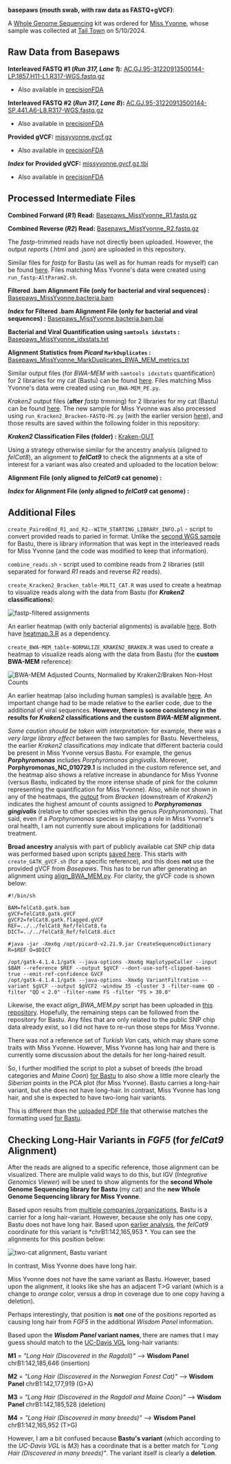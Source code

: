 **basepaws (mouth swab, with raw data as FASTQ+gVCF)**:

A [Whole Genome Sequencing](https://basepaws.com/products/whole-genome-sequencing?variant=41082749976773) kit was ordered for [Miss Yvonne](https://www.petfinder.com/cat/miss-yvonne-71559819/ca/los-angeles/kitten-rescue-ca55/), whose sample was collected at [Tail Town](https://www.tailtowncats.com/) on 5/10/2024.

## Raw Data from Basepaws

**Interleaved FASTQ #1 (*Run 317, Lane 1*):** [AC.GJ.95-31220913500144-LP.1857.H11-L1.R317-WGS.fastq.gz](https://storage.googleapis.com/miss-yvonne-cat-genome/AC.GJ.95-31220913500144-LP.1857.H11-L1.R317-WGS.fastq.gz)
 - Also available in [precisionFDA](https://precision.fda.gov/home/files/file-GqVf1J805PZb38VJK1y69f5Z-2)

**Interleaved FASTQ #2 (*Run 317, Lane 8*):** [AC.GJ.95-31220913500144-SP.441.A6-L8.R317-WGS.fastq.gz](https://storage.googleapis.com/miss-yvonne-cat-genome/AC.GJ.95-31220913500144-SP.441.A6-L8.R317-WGS.fastq.gz)
 - Also available in [precisionFDA](https://precision.fda.gov/home/files/file-GqVbVp80xxvXVk3k5yy8G3yz-2)

**Provided gVCF:** [missyvonne.gvcf.gz](https://storage.googleapis.com/miss-yvonne-cat-genome/missyvonne.gvcf.gz)
 - Also available in [precisionFDA](https://precision.fda.gov/home/files/file-GqVf1f80bfGGXQ31PygFb6jB-2)

***Index* for Provided gVCF:** [missyvonne.gvcf.gz.tbi](https://storage.googleapis.com/miss-yvonne-cat-genome/missyvonne.gvcf.gz.tbi)
 - Also available in [precisionFDA](https://precision.fda.gov/home/files/file-GqVf1f0007qFQ4Kgkgq4BKyy-2)

## Processed Intermediate Files

**Combined Forward (*R1*) Read:** [Basepaws_MissYvonne_R1.fastq.gz](https://storage.googleapis.com/miss-yvonne-cat-genome/Basepaws_MissYvonne_R1.fastq.gz)

**Combined Reverse (*R2*) Read:** [Basepaws_MissYvonne_R2.fastq.gz](https://storage.googleapis.com/miss-yvonne-cat-genome/Basepaws_MissYvonne_R2.fastq.gz)

The *fastp*-trimmed reads have not directly been uploaded.  However, the output *reports* (.html and .json) are uploaded in this repository.

Similar files for *fastp* for Bastu (as well as for human reads for myself) can be found [here](https://github.com/cwarden45/Bastu_Cat_Genome/tree/master/Basepaws_Notes/Reformat_Basepaws_WGS2_and_Combine/fastp_results).  Files matching Miss Yvonne's data were created using `run_fastp-AltParam2.sh`.

**Filtered .bam Alignment File (only for bacterial and viral sequences) :** [Basepaws_MissYvonne.bacteria.bam](https://storage.googleapis.com/miss-yvonne-cat-genome/Basepaws_MissYvonne.bacteria.bam)

***Index* for Filtered .bam Alignment File (only for bacterial and viral sequences) :** [Basepaws_MissYvonne.bacteria.bam.bai](https://storage.googleapis.com/miss-yvonne-cat-genome/Basepaws_MissYvonne.bacteria.bam.bai)

**Bacterial and Viral Quantification using `samtools idxstats` :** [Basepaws_MissYvonne_idxstats.txt](https://storage.googleapis.com/miss-yvonne-cat-genome/Basepaws_MissYvonne_idxstats.txt)

**Alignment Statistics from *Picard* `MarkDuplicates` :** [Basepaws_MissYvonne_MarkDuplicates_BWA_MEM_metrics.txt](https://storage.googleapis.com/miss-yvonne-cat-genome/Basepaws_MissYvonne_MarkDuplicates_BWA_MEM_metrics.txt)

Similar output files (for *BWA-MEM* with `samtools idxstats` quantification) for 2 libraries for my cat (Bastu) can be found [here](https://github.com/cwarden45/Bastu_Cat_Genome/tree/master/Basepaws_Notes/Reformat_Basepaws_WGS2_and_Combine/Additional_Alignments/Extended_Reference-2024).  Files matching Miss Yvonne's data were created using `run_BWA-MEM_PE.py`.

*Kraken2* output files (**after** *fastp* trmming) for 2 libraries for my cat (Bastu) can be found [here](https://github.com/cwarden45/Bastu_Cat_Genome/tree/master/Basepaws_Notes/Reformat_Basepaws_WGS2_and_Combine/fastp_results/Kraken-OUT).  The new sample for Miss Yvonne was also processed using `run_Kracken2_Bracken-FASTQ-PE.py` (with the earlier version [here](https://github.com/cwarden45/Bastu_Cat_Genome/blob/master/Basepaws_Notes/Reformat_Basepaws_WGS2_and_Combine/fastp_results/run_Kracken2_Bracken-FASTQ-PE.py)), and those results are saved within the following folder in this repository:

***Kraken2* Classification Files (folder) :** [Kraken-OUT](https://github.com/cwarden45/MissYvonne_Cat_Genome/tree/main/Kraken-OUT)

Using a strategy otherwise similar for the ancestry analysis (aligned to *felCat8*), an alignment to ***felCat9*** to check the alignments at a site of interest for a variant was also created and uploaded to the location below:

**Alignment File (only aligned to *felCat9* cat genome) :**

***Index* for Alignment File (only aligned to *felCat9* cat genome) :**

## Additional Files

`create_PairedEnd_R1_and_R2--WITH_STARTING_LIBRARY_INFO.pl` - script to convert provided reads to paried in format.  Unlike the [second WGS sample](https://github.com/cwarden45/Bastu_Cat_Genome/blob/master/Basepaws_Notes/Reformat_Basepaws_WGS2_and_Combine/create_PairedEnd_R1_and_R2.pl) for Bastu, there is library information that was kept in the interleaved reads for Miss Yvonne (and the code was modified to keep that information).

`combine_reads.sh` - script used to combine reads from 2 libraries (still separated for forward *R1* reads and reverse *R2* reads).

`create_Kracken2_Bracken_table-MULTI_CAT.R` was used to create a heatmap to visualize reads along with the data from Bastu (for ***Kraken2* classifications**):

![fastp-filtered assignments](Oral3_FILTERED_Braken_genera-heatmap_quantified-TOP20.PNG "Kraken2 assignments")

An earlier heatmap (with only bacterial alignments) is available [here](https://github.com/cwarden45/Bastu_Cat_Genome/blob/master/Basepaws_Notes/Reformat_Basepaws_WGS2_and_Combine/fastp_results/Oral6SUB3_FILTERED_Braken_genera-heatmap_quantified-TOP20.PNG).  Both have [heatmap.3.R](https://github.com/obigriffith/biostar-tutorials/blob/master/Heatmaps/heatmap.3.R) as a dependency.

`create_BWA-MEM_table-NORMALIZE_KRAKEN2_BRAKEN.R` was used to create a heatmap to visualize reads along with the data from Bastu (for the **custom BWA-MEM** reference):

![BWA-MEM Adjusted Counts, Normalied by Kraken2/Braken Non-Host Counts](n3_Oral_BWA-MEM-heatmap.PNG "BWA-MEM Adjusted Counts, Normalied by Kraken2/Braken Non-Host Counts")

An earlier heatmap (also including human samples) is available [here](https://github.com/cwarden45/Bastu_Cat_Genome/blob/master/Basepaws_Notes/Reformat_Basepaws_WGS2_and_Combine/Additional_Alignments/n6_Oral_Bowtie2-heatmap.PNG).  An important change had to be made relative to the earlier code, due to the additional of viral sequences.  **However, there is some consistency in the results for *Kraken2* classifications and the custom *BWA-MEM* alignment.**

*Some caution should be taken with interpretation*: for example, there was a *very large library effect* between the two samples for Bastu.  Nevertheless, the earlier *Kraken2* classifications *may* indicate that different bacteria could be present in Miss Yvonne versus Bastu.  For example, the genus ***Porphyromonas*** includes *Porphyromonas gingivalis*.  Moreover, **Porphyromonas_NC_010729.1** is included in the custom reference set, and the heatmap also shows a relative increase in abundance for Miss Yvonne (versus Bastu, indicated by the more intense shade of pink for the column representing the quantification for Miss Yvonne).  Also, while not shown in any of the heatmaps, the [output](https://github.com/cwarden45/MissYvonne_Cat_Genome/blob/main/Kraken-OUT/Basepaws_MissYvonne_Kraken2.bracken) from *Bracken* (downstream of *Kraken2*) indicates the highest amount of counts assigned to ***Porphyromonas gingivalis*** (relative to other species within the genus *Porphyromonas*).  That said, even if a *Porphyromonas* species is playing a role in Miss Yvonne's oral health, I am not currently sure about implications for (additional) treatment.

**Broad ancestry** analysis with part of publicly available cat SNP chip data was performed based upon scripts [saved here](https://github.com/cwarden45/Bastu_Cat_Genome/tree/master/Basepaws_Notes/ADMIXTURE%2BRFMix_ReAnalysis_with_Gandolfi-SNP-chip).  This starts with `create_GATK_gVCF.sh` (for a specific reference), and this does **not** use the provided gVCF from *Basepaws*.  This has to be run after generating an alignment using [align_BWA_MEM.py](https://github.com/cwarden45/Bastu_Cat_Genome/blob/master/Basepaws_Notes/align_BWA_MEM.py).  For clarity, the gVCF code is shown below:

```
#!/bin/sh

BAM=felCat8.gatk.bam
gVCF=felCat8.gatk.gVCF
gVCF2=felCat8.gatk.flagged.gVCF
REF=../../felCat8_Ref/felCat8.fa
DICT=../../felCat8_Ref/felCat8.dict

#java -jar -Xmx6g /opt/picard-v2.21.9.jar CreateSequenceDictionary R=$REF O=$DICT

/opt/gatk-4.1.4.1/gatk --java-options -Xmx6g HaplotypeCaller --input $BAM --reference $REF --output $gVCF --dont-use-soft-clipped-bases true --emit-ref-confidence GVCF
/opt/gatk-4.1.4.1/gatk --java-options -Xmx6g VariantFiltration --variant $gVCF --output $gVCF2 -window 35 -cluster 3 -filter-name QD -filter "QD < 2.0" -filter-name FS -filter "FS > 30.0"
```

Likewise, the exact *align_BWA_MEM.py* script has been uploaded in [this repository](https://github.com/cwarden45/MissYvonne_Cat_Genome/blob/main/align_BWA_MEM.py).  Hopefully, the remaining steps can be followed from the repository for Bastu.  Any files that are only related to the public SNP chip data already exist, so I did not have to re-run those steps for Miss Yvonne.

There was not a reference set of *Turkish Van* cats, which may share some traits with Miss Yvonne.  However, Miss Yvonne has long hair and there is currently some discussion about the details for her long-haired result.

So, I further modified the script to plot a subset of breeds (the broad categories and *Maine Coon*) [for Bastu](https://github.com/cwarden45/Bastu_Cat_Genome/blob/master/Basepaws_Notes/ADMIXTURE%2BRFMix_ReAnalysis_with_Gandolfi-SNP-chip/PCA_ancestry_3groups-plus-Maine-Coon.png) to also show a little more clearly the *Siberian* points in the PCA plot (for Miss Yvonne).  Bastu carries a long-hair variant, but she does not have long-hair.  In contrast, Miss Yvonne has long hair, and she is expected to have two-long hair variants.

This is different than the [uploaded PDF file]() that otherwise matches the formatting used [for Bastu](https://github.com/cwarden45/Bastu_Cat_Genome/blob/master/Basepaws_Notes/ADMIXTURE%2BRFMix_ReAnalysis_with_Gandolfi-SNP-chip/raw_basepaws_reanalysis_20k_sites.pdf).

## Checking Long-Hair Variants in *FGF5* (for *felCat9* Alignment)

After the reads are aligned to a specific reference, those alignment can be visualized.  There are muliple valid ways to do this, but IGV (*Integrative Genomics Viewer*) will be used to show aligments for the **second Whole Genome Sequencing library for Bastu** (my cat) and the **new Whole Genome Sequencing library for Miss Yvonne**.

Based upon results from [multiple companies /organizations](https://github.com/cwarden45/Bastu_Cat_Genome), Bastu is a carrier for a long hair-variant.  However, because she only has one copy, Bastu does not have long hair.  Based upon [earlier analysis](https://github.com/cwarden45/Bastu_Cat_Genome/tree/master/Basepaws_Notes/Health_Trait_Markers), the *felCat9* coordinate for this variant is *chrB1:142,165,953 *.  You can see the alignments for this position below:

![two-cat alignment, Bastu variant](IGV-M3.PNG "M3 variant visualization")

In contrast, Miss Yvonne does have long hair.

Miss Yvonne does not have the same variant as Bastu.  However, based upon the alignment, it looks like she has an adjacent T>G variant (which is a change to *orange* color, versus a drop in coverage due to one copy having a deletion).

Perhaps interestingly, that position is **not** one of the positions reported as causing long hair from *FGF5* in the additional *Wisdom Panel* information.

Based upon the ***Wisdom Panel* variant names**, there are names that I may guess should match to the [UC-Davis VGL](https://vgl.ucdavis.edu/test/long-hair-cat) long-hair variants:

**M1** = *"Long Hair (Discovered in the Ragdoll)"* --> **Wisdom Panel** chrB1:142,185,646 (insertion)

**M2** = *"Long Hair (Discovered in the Norwegian Forest Cat)"* --> **Wisdom Panel** chrB1:142,177,919 (G>A)

**M3** =  *"Long Hair (Discovered in the Ragdoll and Maine Coon)"* --> **Wisdom Panel** chrB1:142,185,528 (deletion)

**M4** = *"Long Hair (Discovered in many breeds)"* --> **Wisdom Panel** chrB1:142,165,952 (T>G)

However, I am a bit confused because **Bastu's variant** (which according to the *UC-Davis VGL* is *M3*) has a coordinate that is a better match for *"Long Hair (Discovered in many breeds)"*.  The variant itself is clearly a **deletion**.


